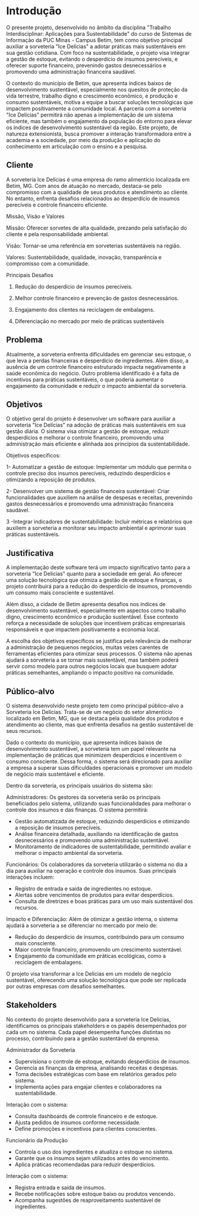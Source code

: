 # Introdução

O presente projeto, desenvolvido no âmbito da disciplina "Trabalho Interdisciplinar: Aplicações para Sustentabilidade" do curso de Sistemas de Informação da PUC Minas - Campus Betim, tem como objetivo principal auxiliar a sorveteria "Ice Delícias" a adotar práticas mais sustentáveis em sua gestão cotidiana. Com foco na sustentabilidade, o projeto visa integrar a gestão de estoque, evitando o desperdício de insumos perecíveis, e oferecer suporte financeiro, prevenindo gastos desnecessários e promovendo uma administração financeira saudável.

O contexto do município de Betim, que apresenta índices baixos de desenvolvimento sustentável, especialmente nos quesitos de proteção da vida terrestre, trabalho digno e crescimento econômico, e produção e consumo sustentáveis, motiva a equipe a buscar soluções tecnológicas que impactem positivamente a comunidade local. A parceria com a sorveteria "Ice Delícias" permitirá não apenas a implementação de um sistema eficiente, mas também o engajamento da população do entorno para elevar os índices de desenvolvimento sustentável da região. Este projeto, de natureza extensionista, busca promover a interação transformadora entre a academia e a sociedade, por meio da produção e aplicação do conhecimento em articulação com o ensino e a pesquisa.



## Cliente 

A sorveteria Ice Delícias é uma empresa do ramo alimentício localizada em Betim, MG. Com anos de atuação no mercado, destaca-se pelo compromisso com a qualidade de seus produtos e atendimento ao cliente. No entanto, enfrenta desafios relacionados ao desperdício de insumos perecíveis e controle financeiro eficiente.

Missão, Visão e Valores

Missão: Oferecer sorvetes de alta qualidade, prezando pela satisfação do cliente e pela responsabilidade ambiental.

Visão: Tornar-se uma referência em sorveterias sustentáveis na região.

Valores: Sustentabilidade, qualidade, inovação, transparência e compromisso com a comunidade.

Principais Desafios

1. Redução do desperdício de insumos perecíveis.

2. Melhor controle financeiro e prevenção de gastos desnecessários.

3. Engajamento dos clientes na reciclagem de embalagens.

4. Diferenciação no mercado por meio de práticas sustentáveis

## Problema

Atualmente, a sorveteria enfrenta dificuldades em gerenciar seu estoque, o que leva a perdas financeiras e desperdício de ingredientes. Além disso, a ausência de um controle financeiro estruturado impacta negativamente a saúde econômica do negócio. Outro problema identificado é a falta de incentivos para práticas sustentáveis, o que poderia aumentar o engajamento da comunidade e reduzir o impacto ambiental da sorveteria.

## Objetivos

O objetivo geral do projeto é desenvolver um software para auxiliar a sorveteria "Ice Delícias" na adoção de práticas mais sustentáveis em sua gestão diária. O sistema visa otimizar a gestão de estoque, reduzir desperdícios e melhorar o controle financeiro, promovendo uma administração mais eficiente e alinhada aos princípios da sustentabilidade.

Objetivos específicos:

1- Automatizar a gestão de estoque: Implementar um módulo que permita o controle preciso dos insumos perecíveis, reduzindo desperdícios e otimizando a reposição de produtos.

2- Desenvolver um sistema de gestão financeira sustentável: Criar funcionalidades que auxiliem na análise de despesas e receitas, prevenindo gastos desnecessários e promovendo uma administração financeira saudável.

3 -Integrar indicadores de sustentabilidade: Incluir métricas e relatórios que auxiliem a sorveteria a monitorar seu impacto ambiental e aprimorar suas práticas sustentáveis.

## Justificativa

A implementação deste software terá um impacto significativo tanto para a sorveteria "Ice Delícias" quanto para a sociedade em geral. Ao oferecer uma solução tecnológica que otimiza a gestão de estoque e finanças, o projeto contribuirá para a redução do desperdício de insumos, promovendo um consumo mais consciente e sustentável.

Além disso, a cidade de Betim apresenta desafios nos índices de desenvolvimento sustentável, especialmente em aspectos como trabalho digno, crescimento econômico e produção sustentável. Esse contexto reforça a necessidade de soluções que incentivem práticas empresariais responsáveis e que impactem positivamente a economia local.

A escolha dos objetivos específicos se justifica pela relevância de melhorar a administração de pequenos negócios, muitas vezes carentes de ferramentas eficientes para otimizar seus processos. O sistema não apenas ajudará a sorveteria a se tornar mais sustentável, mas também poderá servir como modelo para outros negócios locais que busquem adotar práticas semelhantes, ampliando o impacto positivo na comunidade.

## Público-alvo

O sistema desenvolvido neste projeto tem como principal público-alvo a Sorveteria Ice Delícias. Trata-se de um negócio do setor alimentício localizado em Betim, MG, que se destaca pela qualidade dos produtos e atendimento ao cliente, mas que enfrenta desafios na gestão sustentável de seus recursos.

Dado o contexto do município, que apresenta índices baixos de desenvolvimento sustentável, a sorveteria tem um papel relevante na implementação de práticas que minimizem desperdícios e incentivem o consumo consciente. Dessa forma, o sistema será direcionado para auxiliar a empresa a superar suas dificuldades operacionais e promover um modelo de negócio mais sustentável e eficiente.

Dentro da sorveteria, os principais usuários do sistema são:

 Administradores:
Os gestores da sorveteria serão os principais beneficiados pelo sistema, utilizando suas funcionalidades para melhorar o controle dos insumos e das finanças. O sistema permitirá:

- Gestão automatizada de estoque, reduzindo desperdícios e otimizando a reposição de insumos perecíveis.
- Análise financeira detalhada, auxiliando na identificação de gastos desnecessários e promovendo uma administração sustentável.
- Monitoramento de indicadores de sustentabilidade, permitindo avaliar e melhorar o impacto ambiental da sorveteria.

 Funcionários:
Os colaboradores da sorveteria utilizarão o sistema no dia a dia para auxiliar na operação e controle dos insumos. Suas principais interações incluem:

- Registro de entrada e saída de ingredientes no estoque.
- Alertas sobre vencimentos de produtos para evitar desperdícios.
- Consulta de diretrizes e boas práticas para um uso mais sustentável dos recursos.

 Impacto e Diferenciação:
Além de otimizar a gestão interna, o sistema ajudará a sorveteria a se diferenciar no mercado por meio de:

- Redução do desperdício de insumos, contribuindo para um consumo mais consciente.
- Maior controle financeiro, promovendo um crescimento sustentável.
- Engajamento da comunidade em práticas ecológicas, como a reciclagem de embalagens.

O projeto visa transformar a Ice Delícias em um modelo de negócio sustentável, oferecendo uma solução tecnológica que pode ser replicada por outras empresas com desafios semelhantes.

## Stakeholders
No contexto do projeto desenvolvido para a sorveteria Ice Delícias, identificamos os principais stakeholders e os papéis desempenhados por cada um no sistema. Cada papel desempenha funções distintas no processo, contribuindo para a gestão sustentável da empresa.

Administrador da Sorveteria

- Supervisiona o controle de estoque, evitando desperdícios de insumos.
- Gerencia as finanças da empresa, analisando receitas e despesas.
- Toma decisões estratégicas com base em relatórios gerados pelo sistema.
- Implementa ações para engajar clientes e colaboradores na sustentabilidade.

Interação com o sistema:

- Consulta dashboards de controle financeiro e de estoque.
- Ajusta pedidos de insumos conforme necessidade.
- Define promoções e incentivos para clientes conscientes.

Funcionário da Produção

- Controla o uso dos ingredientes e atualiza o estoque no sistema.
- Garante que os insumos sejam utilizados antes do vencimento.
- Aplica práticas recomendadas para reduzir desperdícios.

Interação com o sistema:

- Registra entrada e saída de insumos.
- Recebe notificações sobre estoque baixo ou produtos vencendo.
- Acompanha sugestões de reaproveitamento sustentável de ingredientes.
